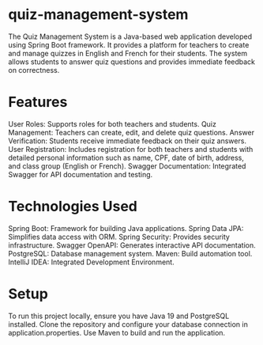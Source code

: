 # quiz-management-system
The Quiz Management System is a Java-based web application developed using Spring Boot framework. 
It provides a platform for teachers to create and manage quizzes in English and French for their students. 
The system allows students to answer quiz questions and provides immediate feedback on correctness.

# Features
User Roles: Supports roles for both teachers and students.
Quiz Management: Teachers can create, edit, and delete quiz questions.
Answer Verification: Students receive immediate feedback on their quiz answers.
User Registration: Includes registration for both teachers and students with detailed personal information such as name, CPF, date of birth, address, and class group (English or French).
Swagger Documentation: Integrated Swagger for API documentation and testing.
  
# Technologies Used
Spring Boot: Framework for building Java applications.
Spring Data JPA: Simplifies data access with ORM.
Spring Security: Provides security infrastructure.
Swagger OpenAPI: Generates interactive API documentation.
PostgreSQL: Database management system.
Maven: Build automation tool.
IntelliJ IDEA: Integrated Development Environment.

# Setup
To run this project locally, ensure you have Java 19 and PostgreSQL installed. 
Clone the repository and configure your database connection in application.properties. 
Use Maven to build and run the application.
